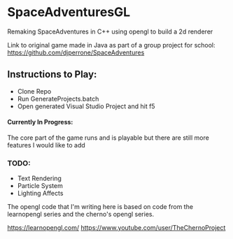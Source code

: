 # SpaceAdventuresGL
Remaking SpaceAdventures in C++ using opengl to build a 2d renderer

Link to original game made in Java as part of a group project for school: https://github.com/djperrone/SpaceAdventures

## Instructions to Play:
- Clone Repo
- Run GenerateProjects.batch
- Open generated Visual Studio Project and hit f5

#### Currently In Progress:<br>
The core part of the game runs and is playable but there are still more features I would like to add <br>
### TODO:
- Text Rendering
- Particle System
- Lighting Affects




The opengl code that I'm writing here is based on code from the learnopengl series and the cherno's opengl series.

https://learnopengl.com/
https://www.youtube.com/user/TheChernoProject
